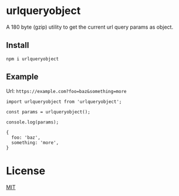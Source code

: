 # urlqueryobject

A 180 byte (gzip) utility to get the current url query params as object.

## Install

`npm i urlqueryobject`

## Example

Url: `https://example.com?foo=baz&something=more`

```
import urlqueryobject from 'urlqueryobject';

const params = urlqueryobject();

console.log(params);

{
  foo: 'baz',
  something: 'more',
}

```

# License

[MIT](https://oss.ninja/mit/mjanssen/)
